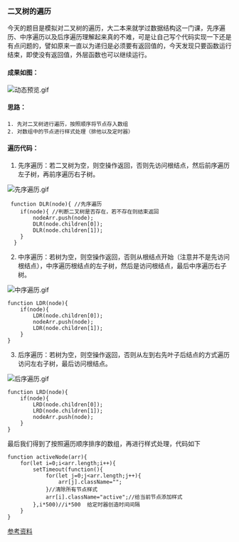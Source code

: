 ### 二叉树的遍历

今天的题目是模拟对二叉树的遍历，大二本来就学过数据结构这一门课，先序遍历、中序遍历以及后序遍历理解起来真的不难，可是让自己写个代码实现一下还是有点问题的，譬如原来一直以为递归是必须要有返回值的，今天发现只要函数运行结束，即使没有返回值，外层函数也可以继续运行。

#### 成果如图：

![动态预览.gif](http://upload-images.jianshu.io/upload_images/4869616-1aeaced9f5b5beb3.gif?imageMogr2/auto-orient/strip)

#### 思路：
    1. 先对二叉树进行遍历，按照顺序将节点存入数组
    2. 对数组中的节点进行样式处理（排他以及定时器）

#### 遍历代码：

1. 先序遍历：若二叉树为空，则空操作返回，否则先访问根结点，然后前序遍历左子树，再前序遍历右子树。

![先序遍历.gif](http://upload-images.jianshu.io/upload_images/4869616-3758fa00ca766609.gif?imageMogr2/auto-orient/strip)

     function DLR(node){ //先序遍历
        if(node){ //判断二叉树是否存在，若不存在则结束返回
            nodeArr.push(node); 
            DLR(node.children[0]);
            DLR(node.children[1]);
        }
      }
2. 中序遍历：若树为空，则空操作返回，否则从根结点开始（注意并不是先访问根结点），中序遍历根结点的左子树，然后是访问根结点，最后中序遍历右子树。

![中序遍历.gif](http://upload-images.jianshu.io/upload_images/4869616-084d52df07787155.gif?imageMogr2/auto-orient/strip)

    function LDR(node){ 
        if(node){
            LDR(node.children[0]);
            nodeArr.push(node);
            LDR(node.children[1]);
        }
    }
3. 后序遍历：若树为空，则空操作返回，否则从左到右先叶子后结点的方式遍历访问左右子树，最后访问根结点。

![后序遍历.gif](http://upload-images.jianshu.io/upload_images/4869616-d2bf7e0ecada1d51.gif?imageMogr2/auto-orient/strip)

    function LRD(node){ 
        if(node){
            LRD(node.children[0]);
            LRD(node.children[1]);
            nodeArr.push(node);
        }
    }

最后我们得到了按照遍历顺序排序的数组，再进行样式处理，代码如下

    function activeNode(arr){
        for(let i=0;i<arr.length;i++){
            setTimeout(function(){
                for(let j=0;j<arr.length;j++){
                    arr[j].className="";
                }//清除所有节点样式
                arr[i].className="active";//给当前节点添加样式
            },i*500)//i*500  给定时器创造时间间隔
        }
    }

[参考资料](https://segmentfault.com/a/1190000000740261)